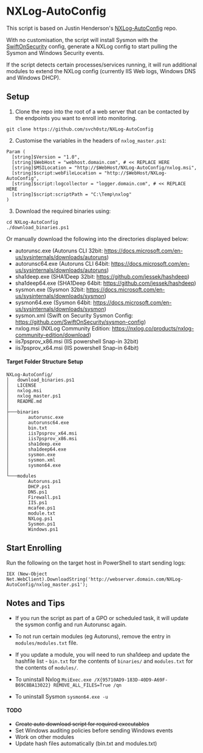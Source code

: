 # NXLog-AutoConfig

This script is based on Justin Henderson's [NXLog-AutoConfig](https://github.com/SMAPPER/NXLog-AutoConfig) repo.

With no customisation, the script will install Sysmon with the [SwiftOnSecurity](https://github.com/SwiftOnSecurity/sysmon-config) config, generate a NXLog config to start pulling the Sysmon and Windows Security events.

If the script detects certain processes/services running, it will run additional modules to extend the NXLog config (currently IIS Web logs, Windows DNS and Windows DHCP).

## Setup

1. Clone the repo into the root of a web server that can be contacted by the endpoints you want to enroll into monitoring.

```
git clone https://github.com/svch0stz/NXLog-AutoConfig
```
2. Customise the variables in the headers of  `nxlog_master.ps1`:

```
Param (
  [string]$Version = "1.0",
  [string]$WebHost = "webhost.domain.com", # << REPLACE HERE
  [string]$MSILocation = "http://$WebHost/NXLog-AutoConfig/nxlog.msi",
  [string]$script:webFileLocation = "http://$WebHost/NXLog-AutoConfig",
  [string]$script:logcollector = "logger.domain.com", # << REPLACE HERE
  [string]$script:scriptPath = "C:\Temp\nxlog"
)
```
3. Download the required binaries using:
```
cd NXLog-AutoConfig
./download_binaries.ps1
```
Or manually download the following into the directories displayed below:

- autorunsc.exe (Autoruns CLI 32bit: https://docs.microsoft.com/en-us/sysinternals/downloads/autoruns)
- autorunsc64.exe (Autoruns CLI 64bit: https://docs.microsoft.com/en-us/sysinternals/downloads/autoruns)
- sha1deep.exe (SHA1Deep 32bit: https://github.com/jessek/hashdeep)
- sha1deep64.exe (SHA1Deep 64bit: https://github.com/jessek/hashdeep)
- sysmon.exe (Sysmon 32bit: https://docs.microsoft.com/en-us/sysinternals/downloads/sysmon)
- sysmon64.exe (Sysmon 64bit: https://docs.microsoft.com/en-us/sysinternals/downloads/sysmon)
- sysmon.xml (Swift on Security Sysmon Config: https://github.com/SwiftOnSecurity/sysmon-config)
- nxlog.msi (NXLog Community Edition: https://nxlog.co/products/nxlog-community-edition/download)
- iis7psprov_x86.msi (IIS powershell Snap-in 32bit)
- iis7psprov_x64.msi (IIS powershell Snap-in 64bit)

#### Target Folder Structure Setup
```
NXLog-AutoConfig/
│   download_binaries.ps1
│   LICENSE
│   nxlog.msi
│   nxlog_master.ps1
│   README.md
│
├───binaries
│       autorunsc.exe
│       autorunsc64.exe
│       bin.txt
│       iis7psprov_x64.msi
│       iis7psprov_x86.msi
│       sha1deep.exe
│       sha1deep64.exe
│       sysmon.exe
│       sysmon.xml
│       sysmon64.exe
│
└───modules
        Autoruns.ps1
        DHCP.ps1
        DNS.ps1
        Firewall.ps1
        IIS.ps1
        mcafee.ps1
        module.txt
        NXLog.ps1
        Sysmon.ps1
        Windows.ps1
```

## Start Enrolling

Run the following on the target host in PowerShell to start sending logs:
```
IEX (New-Object Net.WebClient).DownloadString('http://webserver.domain.com/NXLog-AutoConfig/nxlog_master.ps1');
```

## Notes and Tips

- If you run the script as part of a GPO or scheduled task, it will update the sysmon config and run Autorunsc again. 

- To not run certain modules (eg Autoruns), remove the entry in `modules/modules.txt` file.

- If you update a module, you will need to run sha1deep and update the hashfile list - `bin.txt` for the contents of `binaries/` and `modules.txt` for the contents of `modules/`.

- To uninstall Nxlog `MsiExec.exe /X{95710AD9-183D-40D9-A69F-B69C8BA13022} REMOVE_ALL_FILES=True /qn`

- To uninstall Sysmon `sysmon64.exe -u`

#### TODO
- ~~Create auto download script for required executables~~
- Set Windows auditing policies before sending Windows events
- Work on other modules
- Update hash files automatically (bin.txt and modules.txt)

